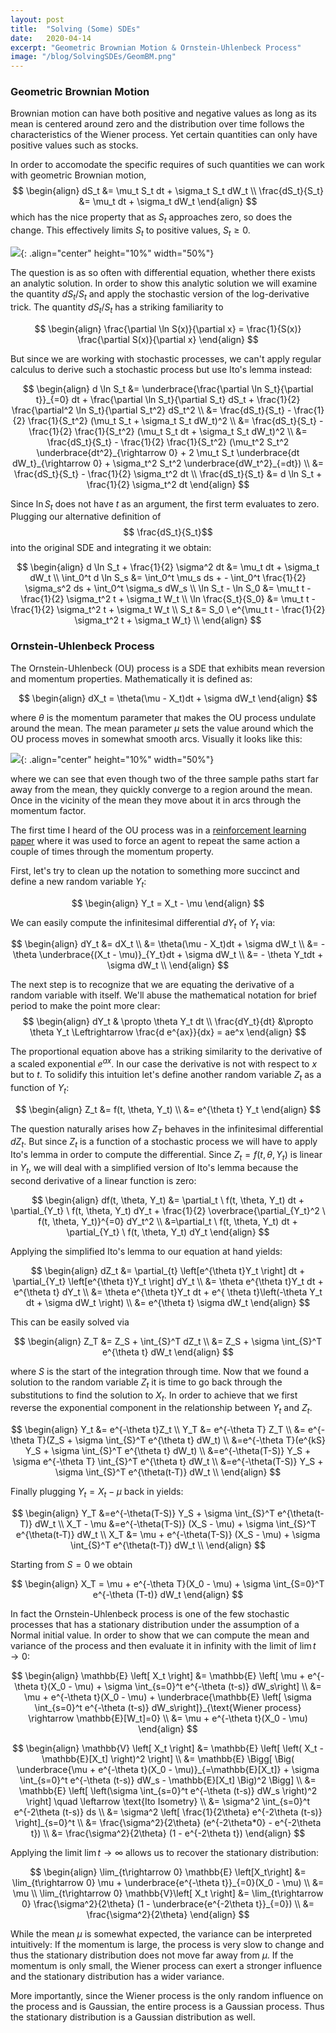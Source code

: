 ```yaml
---
layout: post
title:  "Solving (Some) SDEs"
date:   2020-04-14
excerpt: "Geometric Brownian Motion & Ornstein-Uhlenbeck Process"
image: "/blog/SolvingSDEs/GeomBM.png"
---
```

<head>
<script type="text/x-mathjax-config"> MathJax.Hub.Config({ TeX: { equationNumbers: { autoNumber: "all" } } }); </script>
       <script type="text/x-mathjax-config">
         MathJax.Hub.Config({
           tex2jax: {
             inlineMath: [ ['$','$'], ["\\(","\\)"] ],
             displayMath: [['$$','$$']],
             processEscapes: true
           }
         });
       </script>
       <script src="https://cdn.mathjax.org/mathjax/latest/MathJax.js?config=TeX-AMS-MML_HTMLorMML" type="text/javascript"></script>
</head>

### Geometric Brownian Motion

Brownian motion can have both positive and negative values as long as its mean is centered around zero and the distribution over time follows the characteristics of the Wiener process.
Yet certain quantities can only have positive values such as stocks.

In order to accomodate the specific requires of such quantities we can work with geometric Brownian motion,
$$
\begin{align}
dS_t &= \mu_t S_t dt + \sigma_t S_t dW_t \\
\frac{dS_t}{S_t} &= \mu_t dt + \sigma_t dW_t
\end{align}
$$
which has the nice property that as $S_t$ approaches zero, so does the change.
This effectively limits $S_t$ to positive values, $S_t \geq 0$.

![](/blog/SolvingSDEs/GeomBM.png){: .align="center" height="10%" width="50%"}

The question is as so often with differential equation, whether there exists an analytic solution.
In order to show this analytic solution we will examine the quantity $dS_t/ S_t$ and apply the stochastic version of the log-derivative trick.
The quantity $dS_t/S_t$ has a striking familiarity to

$$
\begin{align}
\frac{\partial \ln S(x)}{\partial x} = \frac{1}{S(x)} \frac{\partial S(x)}{\partial x}
\end{align}
$$

But since we are working with stochastic processes, we can't apply regular calculus to derive such a stochastic process but use Ito's lemma instead:

$$
\begin{align}
	d \ln S_t &= \underbrace{\frac{\partial \ln S_t}{\partial t}}_{=0} dt + \frac{\partial \ln S_t}{\partial S_t} dS_t + \frac{1}{2} \frac{\partial^2 \ln S_t}{\partial S_t^2} dS_t^2 \\
	&= \frac{dS_t}{S_t} - \frac{1}{2} \frac{1}{S_t^2} (\mu_t S_t + \sigma_t S_t dW_t)^2 \\
	&= \frac{dS_t}{S_t} - \frac{1}{2} \frac{1}{S_t^2} (\mu_t S_t dt + \sigma_t S_t dW_t)^2 \\
	&= \frac{dS_t}{S_t} - \frac{1}{2} \frac{1}{S_t^2} (\mu_t^2 S_t^2 \underbrace{dt^2}_{\rightarrow 0} + 2 \mu_t S_t \underbrace{dt dW_t}_{\rightarrow 0} + \sigma_t^2 S_t^2 \underbrace{dW_t^2}_{=dt}) \\
	&= \frac{dS_t}{S_t} - \frac{1}{2} \sigma_t^2 dt \\
	\frac{dS_t}{S_t} &= d \ln S_t + \frac{1}{2} \sigma_t^2 dt
\end{align}
$$

Since $\ln S_t$ does not have $t$ as an argument, the first term evaluates to zero.
Plugging our alternative definition of $$ \frac{dS_t}{S_t}$$ into the original SDE and integrating it we obtain:

$$
\begin{align}
	d \ln S_t + \frac{1}{2} \sigma^2 dt &= \mu_t dt + \sigma_t dW_t \\
	\int_0^t d \ln S_s &= \int_0^t \mu_s ds + - \int_0^t \frac{1}{2} \sigma_s^2 ds + \int_0^t \sigma_s dW_s  \\
	\ln S_t - \ln S_0 &= \mu_t t - \frac{1}{2} \sigma_t^2 t + \sigma_t W_t  \\
	\ln \frac{S_t}{S_0} &= \mu_t t - \frac{1}{2} \sigma_t^2 t + \sigma_t W_t  \\
	S_t &= S_0 \ e^{\mu_t t - \frac{1}{2} \sigma_t^2 t + \sigma_t W_t}  \\
\end{align}
$$

### Ornstein-Uhlenbeck Process

The Ornstein-Uhlenbeck (OU) process is a SDE that exhibits mean reversion and momentum properties.
Mathematically it is defined as:

$$
\begin{align}
dX_t = \theta(\mu - X_t)dt + \sigma dW_t
\end{align}
$$

where $\theta$ is the momentum parameter that makes the OU process undulate around the mean.
The mean parameter $\mu$ sets the value around which the OU process moves in somewhat smooth arcs.
Visually it looks like this:

![](/blog/SolvingSDEs/OU.png){: .align="center" height="10%" width="50%"}

where we can see that even though two of the three sample paths start far away from the mean, they quickly converge to a region around the mean.
Once in the vicinity of the mean they move about it in arcs through the momentum factor.

The first time I heard of the OU process was in a [reinforcement learning paper](https://arxiv.org/pdf/1706.01905.pdf) where it was used to force an agent to repeat the same action a couple of times through the momentum property.

First, let's try to clean up the notation to something more succinct and define a new random variable $Y_t$:

$$
\begin{align}
Y_t = X_t - \mu
\end{align}
$$

We can easily compute the infinitesimal differential $dY_t$ of $Y_t$ via:

$$
\begin{align}
dY_t &= dX_t \\
&= \theta(\mu - X_t)dt + \sigma dW_t \\
&= - \theta \underbrace{(X_t - \mu)}_{Y_t}dt + \sigma dW_t \\
&= - \theta Y_tdt + \sigma dW_t \\
\end{align}
$$

The next step is to recognize that we are equating the derivative of a random variable with itself.
We'll abuse the mathematical notation for brief period to make the point more clear:
$$
\begin{align}
dY_t & \propto \theta Y_t dt \\
\frac{dY_t}{dt} &\propto \theta Y_t \Leftrightarrow \frac{d e^{ax}}{dx} = ae^x
\end{align}
$$

The proportional equation above has a striking similarity to the derivative of a scaled exponential $e^{ax}$.
In our case the derivative is not with respect to $x$ but to $t$.
To solidify this intuition let's define another random variable $Z_t$ as a function of $Y_t$:

$$
\begin{align}
Z_t &= f(t, \theta, Y_t) \\
&= e^{\theta t} Y_t
\end{align}
$$

The question naturally arises how $Z_T$ behaves in the infinitesimal differential $dZ_t$.
But since $Z_t$ is a function of a stochastic process we will have to apply Ito's lemma in order to compute the differential.
Since $Z_t = f(t, \theta, Y_t)$ is linear in $Y_t$, we will deal with a simplified version of Ito's lemma because the second derivative of a linear function is zero:

$$
\begin{align}
df(t, \theta, Y_t) &= \partial_t \ f(t, \theta, Y_t) dt + \partial_{Y_t} \ f(t, \theta, Y_t) dY_t + \frac{1}{2} \overbrace{\partial_{Y_t}^2 \ f(t, \theta, Y_t)}^{=0} dY_t^2 \\
&=\partial_t \ f(t, \theta, Y_t) dt + \partial_{Y_t} \ f(t, \theta, Y_t) dY_t
\end{align}
$$

Applying the simplified Ito's lemma to our equation at hand yields: 

$$
\begin{align}
	dZ_t &= \partial_{t} \left[e^{\theta t}Y_t \right] dt + \partial_{Y_t} \left[e^{\theta t}Y_t \right] dY_t \\
	&= \theta e^{\theta t}Y_t dt + e^{\theta t} dY_t \\
	&= \theta e^{\theta t}Y_t dt + e^{ \theta t}\left(-\theta Y_t dt + \sigma dW_t \right) \\
	&= e^{\theta t} \sigma dW_t
\end{align}
$$

This can be easily solved via

$$
\begin{align}
	Z_T &= Z_S + \int_{S}^T dZ_t \\
	&= Z_S + \sigma \int_{S}^T e^{\theta t} dW_t
\end{align}
$$

where $S$ is the start of the integration through time.
Now that we found a solution to the random variable $Z_t$ it is time to go back through the substitutions to find the solution to $X_t$.
In order to achieve that we first reverse the exponential component in the relationship between $Y_t$ and $Z_t$.

$$
\begin{align}
	Y_t &= e^{-\theta t}Z_t \\
	Y_T &= e^{-\theta T} Z_T \\
	&= e^{-\theta T}(Z_S + \sigma \int_{S}^T e^{\theta t} dW_t) \\
	&=e^{-\theta T}(e^{kS} Y_S + \sigma \int_{S}^T e^{\theta t} dW_t) \\
	&=e^{-\theta(T-S)} Y_S + \sigma e^{-\theta T} \int_{S}^T e^{\theta t} dW_t \\
	&=e^{-\theta(T-S)} Y_S + \sigma \int_{S}^T e^{\theta(t-T)} dW_t \\
\end{align}
$$

Finally plugging $Y_t =X_t -\mu$ back in yields:

$$
\begin{align}
	Y_T &=e^{-\theta(T-S)} Y_S + \sigma \int_{S}^T e^{\theta(t-T)} dW_t \\
	X_T - \mu &=e^{-\theta(T-S)} (X_S - \mu) + \sigma \int_{S}^T e^{\theta(t-T)} dW_t \\
	X_T &= \mu + e^{-\theta(T-S)} (X_S - \mu) + \sigma \int_{S}^T e^{\theta(t-T)} dW_t \\
\end{align}
$$

Starting from $S=0$ we obtain

$$
\begin{align}
	X_T = \mu + e^{-\theta T}(X_0 - \mu) + \sigma \int_{S=0}^T e^{-\theta (T-t)} dW_t
\end{align}
$$

In fact the Ornstein-Uhlenbeck process is one of the few stochastic processes that has a stationary distribution under the assumption of a Normal initial value.
In order to show that we can compute the mean and variance of the process and then evaluate it in infinity with the limit of $\lim t\rightarrow 0$:

$$
\begin{align}
	\mathbb{E} \left[ X_t \right] &= \mathbb{E} \left[ \mu + e^{-\theta t}(X_0 - \mu) + \sigma \int_{s=0}^t e^{-\theta (t-s)} dW_s\right] \\
	&= \mu + e^{-\theta t}(X_0 - \mu) + \underbrace{\mathbb{E} \left[ \sigma \int_{s=0}^t e^{-\theta (t-s)} dW_s\right]}_{\text{Wiener process} \rightarrow \mathbb{E}[W_t]=0} \\
	&= \mu + e^{-\theta t}(X_0 - \mu)
\end{align}
$$

$$
\begin{align}
	\mathbb{V} \left[ X_t \right] &= \mathbb{E} \left[ \left( X_t - \mathbb{E}[X_t] \right)^2 \right] \\
	&= \mathbb{E} \Bigg[ \Big( \underbrace{\mu + e^{-\theta t}(X_0 - \mu)}_{=\mathbb{E}[X_t]} + \sigma \int_{s=0}^t e^{-\theta (t-s)} dW_s - \mathbb{E}[X_t] \Big)^2 \Bigg] \\
	&= \mathbb{E} \left[ \left(\sigma \int_{s=0}^t e^{-\theta (t-s)} dW_s \right)^2 \right] \quad \leftarrow \text{Ito Isometry} \\
	&= \sigma^2 \int_{s=0}^t e^{-2\theta (t-s)} ds  \\
	&= \sigma^2 \left[ \frac{1}{2\theta} e^{-2\theta (t-s)} \right]_{s=0}^t \\
	&= \frac{\sigma^2}{2\theta} (e^{-2\theta*0} - e^{-2\theta t}) \\
	&= \frac{\sigma^2}{2\theta} (1 - e^{-2\theta t})
\end{align}
$$

Applying the limit $\lim t \rightarrow \infty$ allows us to recover the stationary distribution:

$$
\begin{align}
	\lim_{t\rightarrow 0} \mathbb{E} \left[X_t\right] &= \lim_{t\rightarrow 0} \mu + \underbrace{e^{-\theta t}}_{=0}(X_0 - \mu) \\
	&= \mu \\
	\lim_{t\rightarrow 0} \mathbb{V}\left[ X_t \right] &= \lim_{t\rightarrow 0} \frac{\sigma^2}{2\theta} (1 - \underbrace{e^{-2\theta t}}_{=0}) \\
	&= \frac{\sigma^2}{2\theta}
\end{align}
$$

While the mean $\mu$ is somewhat expected, the variance can be interpreted intuitively: If the momentum is large, the process is very slow to change and thus the stationary distribution does not move far away from $\mu$.
If the momentum is only small, the Wiener process can exert a stronger influence and the stationary distribution has a wider variance.

More importantly, since the Wiener process is the only random influence on the process and is Gaussian, the entire process is a Gaussian process.
Thus the stationary distribution is a Gaussian distribution as well.
